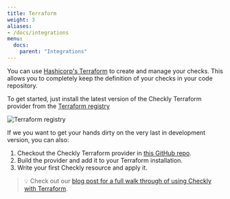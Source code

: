 ```yaml
---
title: Terraform
weight: 3
aliases:
- /docs/integrations
menu:
  docs:
    parent: "Integrations"
---
```


You can use [Hashicorp's Terraform](https://www.terraform.io/) to create and manage your checks. This allows you to completely keep
the definition of your checks in your code repository.

To get started, just install the latest version of the Checkly Terraform provider from the [Terraform registry](https://registry.terraform.io/providers/checkly/checkly/latest)

![Terraform registry](/docs/images/integrations/terraform_registry.png)


If we you want to get your hands dirty on the very last in development version, you can also:

1. Checkout the Checkly Terraform provider in [this GitHub repo](https://github.com/checkly/terraform-provider-checkly).
2. Build the provider and add it to your Terraform installation.
3. Write your first Checkly resource and apply it.

> 💡 Check out our [blog post for a full walk through of using Checkly with Terraform](https://blog.checklyhq.com/managing-checkly-checks-with-terraform/).
